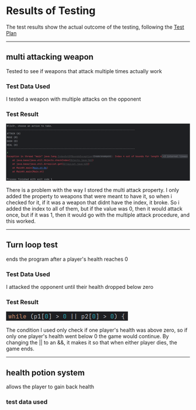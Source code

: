 # Results of Testing

The test results show the actual outcome of the testing, following the [Test Plan](test-plan.md)

---

## multi attacking weapon

Tested to see if weapons that attack multiple times actually work

### Test Data Used

I tested a weapon with multiple attacks on the opponent

### Test Result

![the multiple attack test.png](screenshots/multiAttackTest.png)

There is a problem with the way I stored the multi attack property. I only added the property to weapons that were meant to have it, so when i checked for it, if it was a weapon that didnt have the index, it broke. So i added the index to all of them, but if the value was 0, then it would attack once, but if it was 1, then it would go with the multiple attack procedure, and this worked.

---

## Turn loop test

ends the program after a player's health reaches 0

### Test Data Used

I attacked the opponent until their health dropped below zero

### Test Result

![turnLoopTest.png](screenshots/turnLoopTest.png)

The condition I used only check if one player's health was above zero, so if only one player's health went below 0 the game would continue. By changing the || to an &&, it makes it so that when either player dies, the game ends.

---

## health potion system

allows the player to gain back health

### test data used


